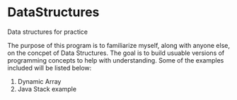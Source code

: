 # DataStructures
Data structures for practice 

The purpose of this program is to familiarize myself, along with anyone else, on the concpet of Data Structures. The goal is to build usuable versions of programming concepts to help with understanding. Some of the examples included will be listed below:

1. Dynamic Array
2. Java Stack example
